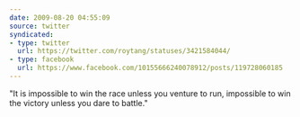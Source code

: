 ```yaml
---
date: 2009-08-20 04:55:09
source: twitter
syndicated:
- type: twitter
  url: https://twitter.com/roytang/statuses/3421584044/
- type: facebook
  url: https://www.facebook.com/10155666240078912/posts/119728060185
---
```


"It is impossible to win the race unless you venture to run, impossible to win the victory unless you dare to battle."